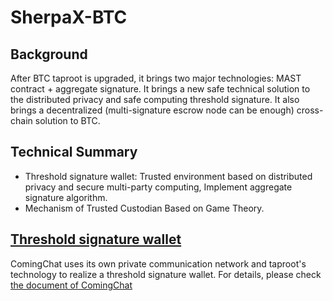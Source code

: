 # SherpaX-BTC

## Background
After BTC taproot is upgraded, it brings two major technologies: MAST contract + aggregate signature.
It brings a new safe technical solution to the distributed privacy and safe computing threshold signature.
It also brings a decentralized (multi-signature escrow node can be enough) cross-chain solution to BTC.

## Technical Summary
- Threshold signature wallet: Trusted environment based on distributed privacy and secure multi-party computing,
Implement aggregate signature algorithm.
- Mechanism of Trusted Custodian Based on Game Theory.

## [Threshold signature wallet](https://github.com/coming-chat/Grants-Program/blob/master/applications/threshold_signature.md)
ComingChat uses its own private communication network and taproot's technology to realize a threshold signature wallet. 
For details, please check [the document of ComingChat](https://github.com/coming-chat/Grants-Program/blob/master/applications/threshold_signature.md)

